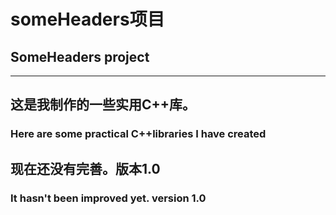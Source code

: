 # someHeaders项目
## SomeHeaders project
***
## 这是我制作的一些实用C++库。
### Here are some practical C++libraries I have created
## 现在还没有完善。版本1.0
### It hasn't been improved yet. version 1.0
